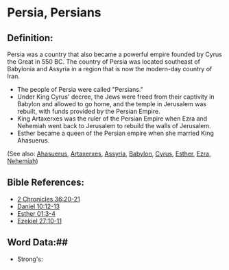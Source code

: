 # Persia, Persians #

## Definition: ##

Persia was a country that also became a powerful empire founded by Cyrus the Great in 550 BC. The country of Persia was located southeast of Babylonia and Assyria in a region that is now the modern-day country of Iran. 

* The people of Persia were called "Persians."
* Under King Cyrus' decree, the Jews were freed from their captivity in Babylon and allowed to go home, and the temple in Jerusalem was rebuilt, with funds provided by the Persian Empire.
* King Artaxerxes was the ruler of the Persian Empire when Ezra and Nehemiah went back to Jerusalem to rebuild the walls of Jerusalem.
* Esther became a queen of the Persian empire when she married King Ahasuerus.

(See also: [Ahasuerus](../other/ahasuerus.md), [Artaxerxes](../other/artaxerxes.md), [Assyria](../other/assyria.md), [Babylon](../other/babylon.md), [Cyrus](../other/cyrus.md), [Esther](../other/esther.md), [Ezra](../other/ezra.md), [Nehemiah](../other/nehemiah.md))

## Bible References: ##

* [2 Chronicles 36:20-21](rc://en/tn/help/2ch/36/20)
* [Daniel 10:12-13](rc://en/tn/help/dan/10/12)
* [Esther 01:3-4](rc://en/tn/help/est/01/03)
* [Ezekiel 27:10-11](rc://en/tn/help/ezk/27/10)

## Word Data:##

* Strong's: 

